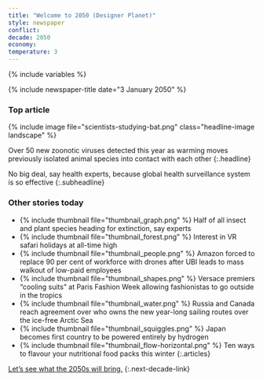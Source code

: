 ```yaml
---
title: "Welcome to 2050 (Designer Planet)"
style: newspaper
conflict: 
decade: 2050
economy: 
temperature: 3
---
```


{% include variables %}

{% include newspaper-title date="3 January 2050" %}

### Top article

{% include image file="scientists-studying-bat.png" class="headline-image landscape" %}

Over 50 new zoonotic viruses detected this year as warming moves previously isolated animal species into contact with each other
{:.headline}

No big deal, say health experts, because global health surveillance system is so effective
{:.subheadline}

### Other stories today

- {% include thumbnail file="thumbnail_graph.png" %} Half of all insect and plant species heading for extinction, say experts
- {% include thumbnail file="thumbnail_forest.png" %} Interest in VR safari holidays at all-time high
- {% include thumbnail file="thumbnail_people.png" %} Amazon forced to replace 90 per cent of workforce with drones after UBI leads to mass walkout of low-paid employees
- {% include thumbnail file="thumbnail_shapes.png" %} Versace premiers “cooling suits” at Paris Fashion Week allowing fashionistas to go outside in the tropics
- {% include thumbnail file="thumbnail_water.png" %} Russia and Canada reach agreement over who owns the new year-long sailing routes over the ice-free Arctic Sea
- {% include thumbnail file="thumbnail_squiggles.png" %} Japan becomes first country to be powered entirely by hydrogen
- {% include thumbnail file="thumbnail_flow-horizontal.png" %} Ten ways to flavour your nutritional food packs this winter
{:.articles}

[Let’s see what the 2050s will bring.](chapter_well-researched-geo-engineering.html)
{:.next-decade-link}

